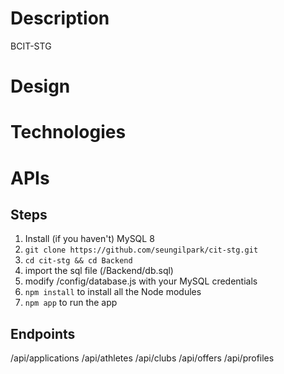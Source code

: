 # Description
BCIT-STG

# Design

# Technologies

# APIs

## Steps
1. Install (if you haven't) MySQL 8 
2. `git clone https://github.com/seungilpark/cit-stg.git`
3. `cd cit-stg && cd Backend`
4. import the sql file (/Backend/db.sql)
5. modify /config/database.js with your MySQL credentials
6. `npm install` to install all the Node modules
7. `npm app` to run the app

## Endpoints
/api/applications
/api/athletes
/api/clubs
/api/offers
/api/profiles


